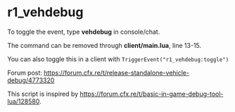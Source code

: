 # r1_vehdebug

To toggle the event, type **vehdebug** in console/chat.

The command can be removed through **client/main.lua**, line 13-15.

You can also toggle this in a client with `TriggerEvent("r1_vehdebug:toggle")`

Forum post: https://forum.cfx.re/t/release-standalone-vehicle-debug/4773320

This script is inspired by https://forum.cfx.re/t/basic-in-game-debug-tool-lua/128580.
